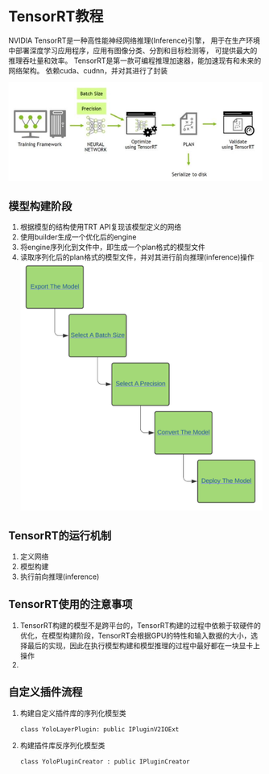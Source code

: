 # TensorRT教程
NVIDIA TensorRT是一种高性能神经网络推理(Inference)引擎，
用于在生产环境中部署深度学习应用程序，应用有图像分类、分割和目标检测等，
可提供最大的推理吞吐量和效率。
TensorRT是第一款可编程推理加速器，能加速现有和未来的网络架构。
依赖cuda、cudnn，并对其进行了封装

![](./docs/dl-cycle.png)

## 模型构建阶段
1. 根据模型的结构使用TRT API复现该模型定义的网络
2. 使用builder生成一个优化后的engine
3. 将engine序列化到文件中，即生成一个plan格式的模型文件
4. 读取序列化后的plan格式的模型文件，并对其进行前向推理(inference)操作
![](./docs/tensorrt_worker.png)
## TensorRT的运行机制
1. 定义网络
2. 模型构建
3. 执行前向推理(inference)

## TensorRT使用的注意事项
1. TensorRT构建的模型不是跨平台的，TensorRT构建的过程中依赖于软硬件的优化，在模型构建阶段，TensorRT会根据GPU的特性和输入数据的大小，选择最后的实现，因此在执行模型构建和模型推理的过程中最好都在一块显卡上操作
2. 

## 自定义插件流程
1. 构建自定义插件库的序列化模型类
   ```
   class YoloLayerPlugin: public IPluginV2IOExt
   ```
2. 构建插件库反序列化模型类

    ```
    class YoloPluginCreator : public IPluginCreator
    ```


